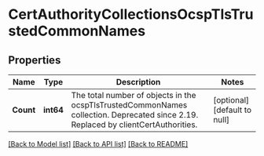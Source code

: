 # CertAuthorityCollectionsOcspTlsTrustedCommonNames

## Properties
Name | Type | Description | Notes
------------ | ------------- | ------------- | -------------
**Count** | **int64** | The total number of objects in the ocspTlsTrustedCommonNames collection. Deprecated since 2.19. Replaced by clientCertAuthorities. | [optional] [default to null]

[[Back to Model list]](../README.md#documentation-for-models) [[Back to API list]](../README.md#documentation-for-api-endpoints) [[Back to README]](../README.md)

